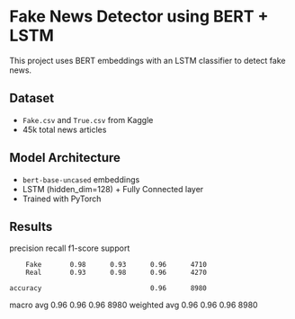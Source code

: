 # Fake News Detector using BERT + LSTM

This project uses BERT embeddings with an LSTM classifier to detect fake news.

## Dataset
- `Fake.csv` and `True.csv` from Kaggle
- 45k total news articles

## Model Architecture
- `bert-base-uncased` embeddings
- LSTM (hidden_dim=128) + Fully Connected layer
- Trained with PyTorch

## Results
precision    recall  f1-score   support

        Fake       0.98      0.93      0.96      4710
        Real       0.93      0.98      0.96      4270

    accuracy                           0.96      8980
   macro avg       0.96      0.96      0.96      8980
weighted avg       0.96      0.96      0.96      8980
